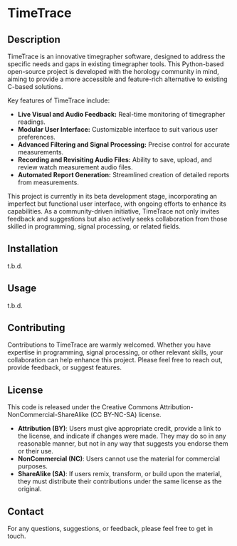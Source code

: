 # TimeTrace

## Description

TimeTrace is an innovative timegrapher software, designed to address the specific needs and gaps in existing timegrapher tools. This Python-based open-source project is developed with the horology community in mind, aiming to provide a more accessible and feature-rich alternative to existing C-based solutions.

Key features of TimeTrace include:
- **Live Visual and Audio Feedback:** Real-time monitoring of timegrapher readings.
- **Modular User Interface:** Customizable interface to suit various user preferences.
- **Advanced Filtering and Signal Processing:** Precise control for accurate measurements.
- **Recording and Revisiting Audio Files:** Ability to save, upload, and review watch measurement audio files.
- **Automated Report Generation:** Streamlined creation of detailed reports from measurements.

This project is currently in its beta development stage, incorporating an imperfect but functional user interface, with ongoing efforts to enhance its capabilities. As a community-driven initiative, TimeTrace not only invites feedback and suggestions but also actively seeks collaboration from those skilled in programming, signal processing, or related fields.

## Installation

t.b.d.

## Usage

t.b.d.

## Contributing

Contributions to TimeTrace are warmly welcomed. Whether you have expertise in programming, signal processing, or other relevant skills, your collaboration can help enhance this project. Please feel free to reach out, provide feedback, or suggest features.

## License

This code is released under the Creative Commons Attribution-NonCommercial-ShareAlike (CC BY-NC-SA) license.

- **Attribution (BY)**: Users must give appropriate credit, provide a link to the license, and indicate if changes were made. They may do so in any reasonable manner, but not in any way that suggests you endorse them or their use.
- **NonCommercial (NC)**: Users cannot use the material for commercial purposes.
- **ShareAlike (SA)**: If users remix, transform, or build upon the material, they must distribute their contributions under the same license as the original.

## Contact

For any questions, suggestions, or feedback, please feel free to get in touch.
